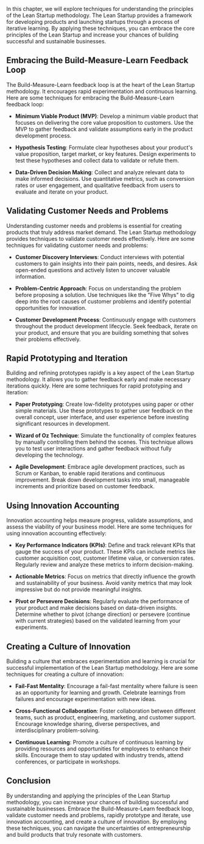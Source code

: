 
In this chapter, we will explore techniques for understanding the principles of the Lean Startup methodology. The Lean Startup provides a framework for developing products and launching startups through a process of iterative learning. By applying these techniques, you can embrace the core principles of the Lean Startup and increase your chances of building successful and sustainable businesses.

Embracing the Build-Measure-Learn Feedback Loop
-----------------------------------------------

The Build-Measure-Learn feedback loop is at the heart of the Lean Startup methodology. It encourages rapid experimentation and continuous learning. Here are some techniques for embracing the Build-Measure-Learn feedback loop:

* **Minimum Viable Product (MVP)**: Develop a minimum viable product that focuses on delivering the core value proposition to customers. Use the MVP to gather feedback and validate assumptions early in the product development process.

* **Hypothesis Testing**: Formulate clear hypotheses about your product's value proposition, target market, or key features. Design experiments to test these hypotheses and collect data to validate or refute them.

* **Data-Driven Decision Making**: Collect and analyze relevant data to make informed decisions. Use quantitative metrics, such as conversion rates or user engagement, and qualitative feedback from users to evaluate and iterate on your product.

Validating Customer Needs and Problems
--------------------------------------

Understanding customer needs and problems is essential for creating products that truly address market demand. The Lean Startup methodology provides techniques to validate customer needs effectively. Here are some techniques for validating customer needs and problems:

* **Customer Discovery Interviews**: Conduct interviews with potential customers to gain insights into their pain points, needs, and desires. Ask open-ended questions and actively listen to uncover valuable information.

* **Problem-Centric Approach**: Focus on understanding the problem before proposing a solution. Use techniques like the "Five Whys" to dig deep into the root causes of customer problems and identify potential opportunities for innovation.

* **Customer Development Process**: Continuously engage with customers throughout the product development lifecycle. Seek feedback, iterate on your product, and ensure that you are building something that solves their problems effectively.

Rapid Prototyping and Iteration
-------------------------------

Building and refining prototypes rapidly is a key aspect of the Lean Startup methodology. It allows you to gather feedback early and make necessary iterations quickly. Here are some techniques for rapid prototyping and iteration:

* **Paper Prototyping**: Create low-fidelity prototypes using paper or other simple materials. Use these prototypes to gather user feedback on the overall concept, user interface, and user experience before investing significant resources in development.

* **Wizard of Oz Technique**: Simulate the functionality of complex features by manually controlling them behind the scenes. This technique allows you to test user interactions and gather feedback without fully developing the technology.

* **Agile Development**: Embrace agile development practices, such as Scrum or Kanban, to enable rapid iterations and continuous improvement. Break down development tasks into small, manageable increments and prioritize based on customer feedback.

Using Innovation Accounting
---------------------------

Innovation accounting helps measure progress, validate assumptions, and assess the viability of your business model. Here are some techniques for using innovation accounting effectively:

* **Key Performance Indicators (KPIs)**: Define and track relevant KPIs that gauge the success of your product. These KPIs can include metrics like customer acquisition cost, customer lifetime value, or conversion rates. Regularly review and analyze these metrics to inform decision-making.

* **Actionable Metrics**: Focus on metrics that directly influence the growth and sustainability of your business. Avoid vanity metrics that may look impressive but do not provide meaningful insights.

* **Pivot or Persevere Decisions**: Regularly evaluate the performance of your product and make decisions based on data-driven insights. Determine whether to pivot (change direction) or persevere (continue with current strategies) based on the validated learning from your experiments.

Creating a Culture of Innovation
--------------------------------

Building a culture that embraces experimentation and learning is crucial for successful implementation of the Lean Startup methodology. Here are some techniques for creating a culture of innovation:

* **Fail-Fast Mentality**: Encourage a fail-fast mentality where failure is seen as an opportunity for learning and growth. Celebrate learnings from failures and encourage experimentation with new ideas.

* **Cross-Functional Collaboration**: Foster collaboration between different teams, such as product, engineering, marketing, and customer support. Encourage knowledge sharing, diverse perspectives, and interdisciplinary problem-solving.

* **Continuous Learning**: Promote a culture of continuous learning by providing resources and opportunities for employees to enhance their skills. Encourage them to stay updated with industry trends, attend conferences, or participate in workshops.

Conclusion
--------------------------------

By understanding and applying the principles of the Lean Startup methodology, you can increase your chances of building successful and sustainable businesses. Embrace the Build-Measure-Learn feedback loop, validate customer needs and problems, rapidly prototype and iterate, use innovation accounting, and create a culture of innovation. By employing these techniques, you can navigate the uncertainties of entrepreneurship and build products that truly resonate with customers.
